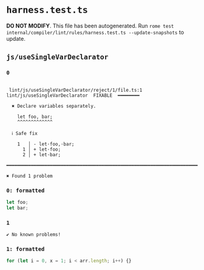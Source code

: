 # `harness.test.ts`

**DO NOT MODIFY**. This file has been autogenerated. Run `rome test internal/compiler/lint/rules/harness.test.ts --update-snapshots` to update.

## `js/useSingleVarDeclarator`

### `0`

```

 lint/js/useSingleVarDeclarator/reject/1/file.ts:1 lint/js/useSingleVarDeclarator  FIXABLE  ━━━━━━━━

  ✖ Declare variables separately.

    let foo, bar;
    ^^^^^^^^^^^^^

  ℹ Safe fix

    1   │ - let·foo,·bar;
      1 │ + let·foo;
      2 │ + let·bar;

━━━━━━━━━━━━━━━━━━━━━━━━━━━━━━━━━━━━━━━━━━━━━━━━━━━━━━━━━━━━━━━━━━━━━━━━━━━━━━━━━━━━━━━━━━━━━━━━━━━━

✖ Found 1 problem

```

### `0: formatted`

```ts
let foo;
let bar;

```

### `1`

```
✔ No known problems!

```

### `1: formatted`

```ts
for (let i = 0, x = 1; i < arr.length; i++) {}

```
